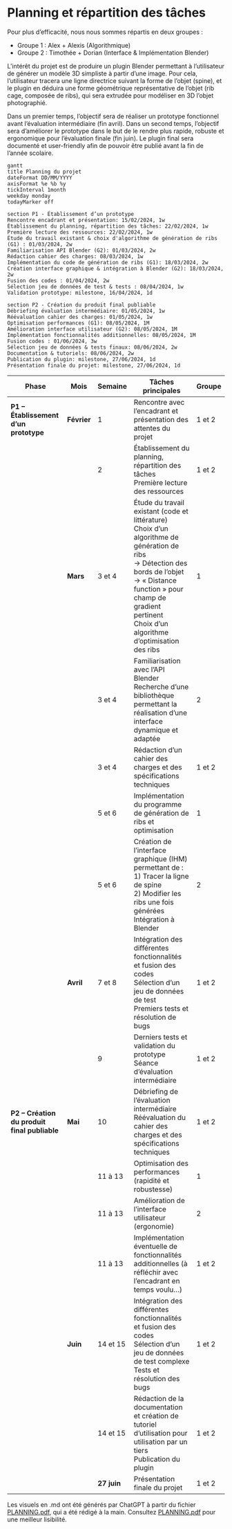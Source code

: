 # Planning et répartition des tâches 

Pour plus d’efficacité, nous nous sommes répartis en deux groupes : 
- Groupe 1 : Alex + Alexis (Algorithmique) 
- Groupe 2 : Timothée + Dorian (Interface & Implémentation Blender) 

L’intérêt du projet est de produire un plugin Blender permettant à l’utilisateur de générer un modèle 3D simpliste à partir d’une image. Pour cela, l’utilisateur tracera 
une ligne directrice suivant la forme de l’objet (spine), et le plugin en déduira une forme géométrique représentative de l’objet (rib cage, composée de ribs), qui sera 
extrudée pour modéliser en 3D l’objet photographié.  

Dans un premier temps, l’objectif sera de réaliser un prototype fonctionnel avant l’évaluation intermédiaire (fin avril). Dans un second temps, l’objectif sera d’améliorer 
le prototype dans le but de le rendre plus rapide, robuste et ergonomique pour l’évaluation finale (fin juin). Le plugin final sera documenté et user-friendly afin de 
pouvoir être publié avant la fin de l’année scolaire. 

```mermaid
gantt
title Planning du projet
dateFormat DD/MM/YYYY
axisFormat %e %b %y
tickInterval 1month
weekday monday
todayMarker off

section P1 - Établissement d’un prototype
Rencontre encadrant et présentation: 15/02/2024, 1w
Établissement du planning, répartition des tâches: 22/02/2024, 1w
Première lecture des ressources: 22/02/2024, 1w
Étude du travail existant & choix d'algorithme de génération de ribs (G1) : 01/03/2024, 2w
Familiarisation API Blender (G2): 01/03/2024, 2w
Rédaction cahier des charges: 08/03/2024, 1w
Implémentation du code de génération de ribs (G1): 18/03/2024, 2w
Création interface graphique & intégration à Blender (G2): 18/03/2024, 2w
Fusion des codes : 01/04/2024, 2w
Sélection jeu de données de test & tests : 08/04/2024, 1w
Validation prototype: milestone, 16/04/2024, 1d

section P2 - Création du produit final publiable
Débriefing évaluation intermédiaire: 01/05/2024, 1w
Réévaluation cahier des charges: 01/05/2024, 1w
Optimisation performances (G1): 08/05/2024, 1M
Amélioration interface utilisateur (G2): 08/05/2024, 1M
Implémentation fonctionnalités additionnelles: 08/05/2024, 1M
Fusion codes : 01/06/2024, 3w
Sélection jeu de données & tests finaux: 08/06/2024, 2w
Documentation & tutoriels: 08/06/2024, 2w
Publication du plugin: milestone, 27/06/2024, 1d
Présentation finale du projet: milestone, 27/06/2024, 1d
```



| Phase | Mois | Semaine | Tâches principales | Groupe |
|-------|------|---------|-------------------|--------|
| **P1 – Établissement d’un prototype** | **Février** | 1 | Rencontre avec l’encadrant et présentation des attentes du projet | 1 et 2 |
|  |  | 2 | Établissement du planning, répartition des tâches <br> Première lecture des ressources | 1 et 2 |
|  | **Mars** | 3 et 4 | Étude du travail existant (code et littérature) <br> Choix d’un algorithme de génération de ribs <br> → Détection des bords de l’objet <br> → « Distance function » pour champ de gradient pertinent <br> Choix d’un algorithme d’optimisation des ribs | 1 |
|  |  | 3 et 4 | Familiarisation avec l’API Blender <br> Recherche d’une bibliothèque permettant la réalisation d’une interface dynamique et adaptée | 2 |
|  |  | 3 et 4 | Rédaction d’un cahier des charges et des spécifications techniques | 1 et 2 |
|  |  | 5 et 6 | Implémentation du programme de génération de ribs et optimisation | 1 |
|  |  | 5 et 6 | Création de l’interface graphique (IHM) permettant de : <br> 1) Tracer la ligne de spine  <br> 2) Modifier les ribs une fois générées <br> Intégration à Blender | 2 |
|  | **Avril** | 7 et 8 | Intégration des différentes fonctionnalités et fusion des codes <br> Sélection d’un jeu de données de test <br> Premiers tests et résolution de bugs | 1 et 2 |
|  |  | 9 | Derniers tests et validation du prototype <br> Séance d’évaluation intermédiaire | 1 et 2 |
| **P2 – Création du produit final publiable** | **Mai** | 10 | Débriefing de l’évaluation intermédiaire <br> Réévaluation du cahier des charges et des spécifications techniques | 1 et 2 |
|  |  | 11 à 13 | Optimisation des performances (rapidité et robustesse) | 1 |
|  |  | 11 à 13 | Amélioration de l’interface utilisateur (ergonomie) | 2 |
|  |  | 11 à 13 | Implémentation éventuelle de fonctionnalités additionnelles (à réfléchir avec l’encadrant en temps voulu…) | 1 et 2 |
|  | **Juin** | 14 et 15 | Intégration des différentes fonctionnalités et fusion des codes <br> Sélection d’un jeu de données de test complexe <br> Tests et résolution des bugs | 1 et 2 |
|  |  | 14 et 15 | Rédaction de la documentation et création de tutoriel d’utilisation pour utilisation par un tiers <br> Publication du plugin | 1 et 2 |
|  |  | **27 juin** | Présentation finale du projet | 1 et 2 |



Les visuels en .md ont été générés par ChatGPT à partir du fichier [PLANNING.pdf](https://gitlab.telecom-paris.fr/proj104/2024-2025/3d-modeling/-/blob/main/PLANNING.pdf?ref_type=heads), qui a été rédigé à la main. Consultez [PLANNING.pdf](https://gitlab.telecom-paris.fr/proj104/2024-2025/3d-modeling/-/blob/main/PLANNING.pdf?ref_type=heads) pour une meilleur lisibilité.
